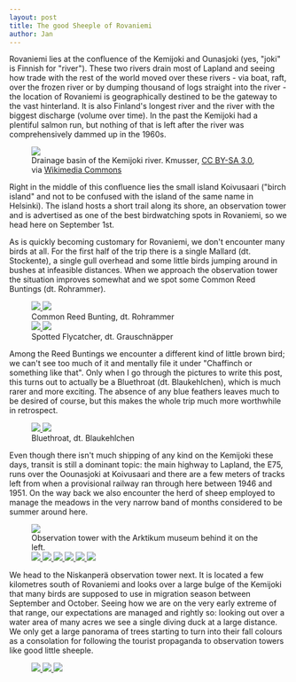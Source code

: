 ```yaml
---
layout: post
title: The good Sheeple of Rovaniemi
author: Jan
---
```

Rovaniemi lies at the confluence of the Kemijoki and Ounasjoki (yes, "joki" is Finnish for "river"). These two rivers drain most of Lapland and seeing how trade with the rest of the world moved over these rivers - via boat, raft, over the frozen river or by dumping thousand of logs straight into the river - the location of Rovaniemi is geographically destined to be the gateway to the vast hinterland. It is also Finland's longest river and the river with the biggest discharge (volume over time). In the past the Kemijoki had a plentiful salmon run, but nothing of that is left after the river was comprehensively dammed up in the 1960s.

<figure>
    <img src="https://upload.wikimedia.org/wikipedia/commons/0/05/Kemijoki_river_map.png">
    <figcaption> Drainage basin of the Kemijoki river. Kmusser, <a href="https://creativecommons.org/licenses/by-sa/3.0" target="_blank">CC BY-SA 3.0</a>, via <a href="https://commons.wikimedia.org/wiki/File:Kemijoki_river_map.png" target="_blank">Wikimedia Commons</a> </figcaption>
</figure>

Right in the middle of this confluence lies the small island Koivusaari ("birch island" and not to be confused with the island of the same name in Helsinki). The island hosts a short trail along its shore, an observation tower and is advertised as one of the best birdwatching spots in Rovaniemi, so we head here on September 1st.

As is quickly becoming customary for Rovaniemi, we don't encounter many birds at all. For the first half of the trip there is a single Mallard (dt. Stockente), a single gull overhead and some little birds jumping around in bushes at infeasible distances. When we approach the observation tower the situation improves somewhat and we spot some Common Reed Buntings (dt. Rohrammer).

<figure>
    <a href="/assets/images/full_size/20240901-P1593738.jpg" target="_blank"> <img src="/assets/images/thumbs/20240901-P1593738.jpg"> </a>
    <a href="/assets/images/full_size/20240901-P1593744.jpg" target="_blank"> <img src="/assets/images/thumbs/20240901-P1593744.jpg"> </a>
    <figcaption> Common Reed Bunting, dt. Rohrammer </figcaption>
    <a href="/assets/images/full_size/20240901-P1593790.jpg" target="_blank"> <img src="/assets/images/thumbs/20240901-P1593790.jpg"> </a>
    <a href="/assets/images/full_size/20240901-P1593884.jpg" target="_blank"> <img src="/assets/images/thumbs/20240901-P1593884.jpg"> </a>
    <figcaption> Spotted Flycatcher, dt. Grauschnäpper </figcaption>
</figure>

Among the Reed Buntings we encounter a different kind of little brown bird; we can't see too much of it and mentally file it under "Chaffinch or something like that". Only when I go through the pictures to write this post, this turns out to actually be a Bluethroat (dt. Blaukehlchen), which is much rarer and more exciting. The absence of any blue feathers leaves much to be desired of course, but this makes the whole trip much more worthwhile in retrospect.

<figure>
    <a href="/assets/images/full_size/20240901-P1593841.jpg" target="_blank"> <img src="/assets/images/thumbs/20240901-P1593841.jpg"> </a>
    <a href="/assets/images/full_size/20240901-P1593859.jpg" target="_blank"> <img src="/assets/images/thumbs/20240901-P1593859.jpg"> </a>
    <figcaption> Bluethroat, dt. Blaukehlchen </figcaption>
</figure>

Even though there isn't much shipping of any kind on the Kemijoki these days, transit is still a dominant topic: the main highway to Lapland, the E75, runs over the Oounasjoki at Koivusaari and there are a few meters of tracks left from when a provisional railway ran through here between 1946 and 1951. On the way back we also encounter the herd of sheep employed to manage the meadows in the very narrow band of months considered to be summer around here.

<figure>
    <a href="/assets/images/full_size/20240901-P1593871.jpg" target="_blank"> <img src="/assets/images/thumbs/20240901-P1593871.jpg"> </a>
    <figcaption> Observation tower with the Arktikum museum behind it on the left. </figcaption>
    <a href="/assets/images/full_size/20240901-P1593798.jpg" target="_blank"> <img src="/assets/images/thumbs/20240901-P1593798.jpg"> </a>
    <a href="/assets/images/full_size/20240901-P1593651.jpg" target="_blank"> <img src="/assets/images/thumbs/20240901-P1593651.jpg"> </a>
    <a href="/assets/images/full_size/20240901-IMG_8410.jpeg" target="_blank"> <img src="/assets/images/thumbs/20240901-IMG_8410.jpeg"> </a>
    <a href="/assets/images/full_size/20240901-P1593924.jpg" target="_blank"> <img src="/assets/images/thumbs/20240901-P1593924.jpg"> </a>
    <a href="/assets/images/full_size/20240901-P1593965.jpg" target="_blank"> <img src="/assets/images/thumbs/20240901-P1593965.jpg"> </a>
    <a href="/assets/images/full_size/20240901-P1593987.jpg" target="_blank"> <img src="/assets/images/thumbs/20240901-P1593987.jpg"> </a>
</figure>

We head to the Niskanperä observation tower next. It is located a few kilometres south of Rovaniemi and looks over a large bulge of the Kemijoki that many birds are supposed to use in migration season between September and October. Seeing how we are on the very early extreme of that range, our expectations are managed and rightly so: looking out over a water area of many acres we see a single diving duck at a large distance. We only get a large panorama of trees starting to turn into their fall colours as a consolation for following the tourist propaganda to observation towers like good little sheeple.

<figure>
    <a href="/assets/images/full_size/20240901-P1594035.jpg" target="_blank"> <img src="/assets/images/thumbs/20240901-P1594035.jpg"> </a>
    <a href="/assets/images/full_size/20240901-P1594040.jpg" target="_blank"> <img src="/assets/images/thumbs/20240901-P1594040.jpg"> </a>
    <a href="/assets/images/full_size/20240901-IMG_8424.jpeg" target="_blank"> <img src="/assets/images/thumbs/20240901-IMG_8424.jpeg"> </a>
</figure>
